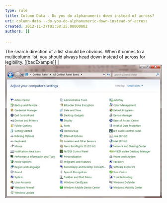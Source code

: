 ```yaml
---
type: rule
title: Column Data - Do you do alphanumeric down instead of across?
uri: column-data---do-you-do-alphanumeric-down-instead-of-across
created: 2012-11-27T01:58:25.0000000Z
authors: []

---
```


The search direction of a list should be obvious. When it comes to a multicolumn list, you should always head down instead of across for legibility.
 [[badExample]]
| ![ The list columns go across instead of down![Good alignment](../../assets/good-alphanum.jpg)](../../assets/bad-alphanum.jpg)
